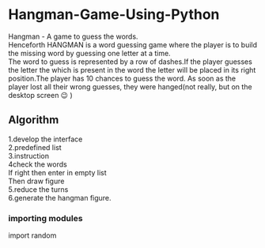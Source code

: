 # Hangman-Game-Using-Python
Hangman - A game to guess the words. </br>
Henceforth HANGMAN is a word guessing game where the player is to build the missing word by guessing one letter at a time.</br>
The word to guess is represented by a row of dashes.If the player guesses the letter the which is present in the word the letter will be placed in its right position.The player has 10 chances to guess the word.
As soon as the player lost all their wrong guesses, they were hanged(not really, but on the desktop screen 😉 ) </br>
## Algorithm
1.develop the interface</br>
2.predefined list</br>
3.instruction</br>
4check the words </br>
If right then enter in empty list</br>
Then draw figure</br>
5.reduce the turns</br>
6.generate the hangman figure.</br>

### importing modules
import random
